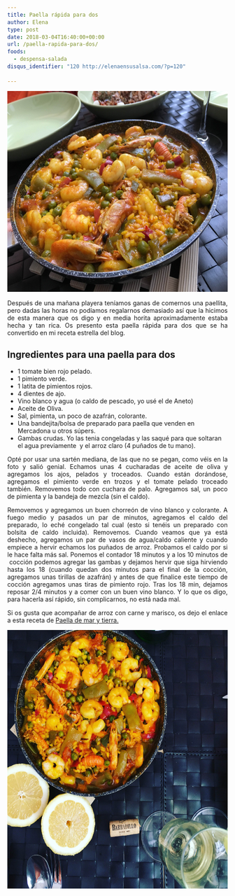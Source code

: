 ```yaml
---
title: Paella rápida para dos
author: Elena
type: post
date: 2018-03-04T16:40:00+00:00
url: /paella-rapida-para-dos/
foods:
  - despensa-salada
disqus_identifier: "120 http://elenaensusalsa.com/?p=120"

---
```

<img class="wp-image-1220 aligncenter" src="/2018/03/IMG_0494.jpg" alt="Paella para dos" width="612" height="459" />

<p style="text-align: justify;">
  Después de una mañana playera teníamos ganas de comernos una paellita, pero dadas las horas no podíamos regalarnos demasiado así que la hicimos de esta manera que os digo y en media horita aproximadamente estaba hecha y tan rica. Os presento esta paella rápida para dos que se ha convertido en mi receta estrella del blog.
</p>

## Ingredientes para una paella para dos

  * 1 tomate bien rojo pelado.
  * 1 pimiento verde.
  * 1 latita de pimientos rojos.
  * 4 dientes de ajo.
  * Vino blanco y agua (o caldo de pescado, yo usé el de Aneto)
  * Aceite de Oliva.
  * Sal, pimienta, un poco de azafrán, colorante.
  * Una bandejita/bolsa de preparado para paella que venden en Mercadona u otros súpers.
  * Gambas crudas. Yo las tenia congeladas y las saqué para que soltaran el agua previamente  y el arroz claro (4 puñados de tu mano).

<p style="text-align: justify;">
  Opté por usar una sartén mediana, de las que no se pegan, como véis en la foto y salió genial. Echamos unas 4 cucharadas de aceite de oliva y agregamos los ajos, pelados y troceados. Cuando están dorándose, agregamos el pimiento verde en trozos y el tomate pelado troceado también. Removemos todo con cuchara de palo. Agregamos sal, un poco de pimienta y la bandeja de mezcla (sin el caldo).
</p>

<p style="text-align: justify;">
  Removemos y agregamos un buen chorreón de vino blanco y colorante. A fuego medio y pasados un par de minutos, agregamos el caldo del preparado, lo eché congelado tal cual (esto si tenéis un preparado con bolsita de caldo incluida). Removemos. Cuando veamos que ya está deshecho, agregamos un par de vasos de agua/caldo caliente y cuando empiece a hervir echamos los puñados de arroz. Probamos el caldo por si le hace falta más sal. Ponemos el contador 18 minutos y a los 10 minutos de  cocción podemos agregar las gambas y dejamos hervir que siga hirviendo hasta los 18 (cuando quedan dos minutos para el final de la cocción, agregamos unas tirillas de azafrán) y antes de que finalice este tiempo de cocción agregamos unas tiras de pimiento rojo. Tras los 18 min, dejamos reposar 2/4 minutos y a comer con un buen vino blanco. Y lo que os digo, para hacerla así rápido, sin complicarnos, no está nada mal.
</p>

<p style="text-align: justify;">
  Si os gusta que acompañar de arroz con carne y marisco, os dejo el enlace a esta receta de <a href="https://elenaensusalsa.com/paella-de-mar-y-tierra/">Paella de mar y tierra.</a>
</p>

<p style="text-align: justify;">
  <img class="wp-image-1221 aligncenter" src="/2018/03/IMG_0499.jpg" alt="Paella rápida para dos" width="591" height="591" />
</p>

&nbsp;
